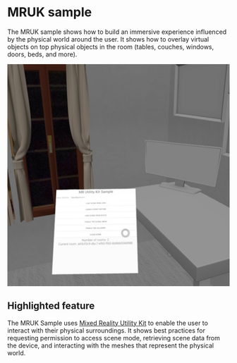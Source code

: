 # MRUK sample

The MRUK sample shows how to build an immersive experience influenced by the physical world around the user. It shows how to overlay virtual objects on top physical objects  in the room (tables, couches, windows, doors, beds, and more).


![MRUK Sample](documentation/mruk-sample.jpg)



## Highlighted feature
The MRUK Sample uses [Mixed Reality Utility Kit](https://developers.meta.com/horizon/documentation/spatial-sdk/spatial-sdk-mruk) to enable the user to interact with their physical surroundings.  It shows best practices for requesting permission to access scene mode, retrieving scene data from the device, and interacting with the meshes that represent the physical world.
